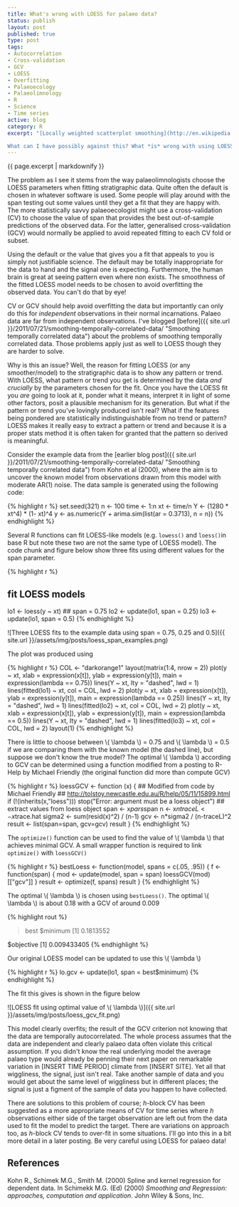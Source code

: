 ```yaml
--- 
title: What's wrong with LOESS for palaeo data?
status: publish
layout: post
published: true
type: post
tags: 
- Autocorrelation
- Cross-validation
- GCV
- LOESS
- Overfitting
- Palaeoecology
- Palaeolimnology
- R
- Science
- Time series
active: blog
category: R
excerpt: "[Locally weighted scatterplot smoothing](http://en.wikipedia.org/wiki/Local_regression) (LOWESS) or local regression (LOESS) is widely used to highlight \"signal\" in variables from stratigraphic sequences. It is a user-friendly way of fitting a local model that derives its form from the data themselves rather than having to be specified *a priori* by the user. There are generally two things that a user has to specify when using LOESS; **&lambda;**  the span or bandwidth of the local window and **&alpha;** the degree of polynomial used in the local regression. Both control the smoothness of the fitted model, with smaller spans and higher degree polynomials giving less-smooth (more-rough) models. Usually it is just the span value that is changed, for expedience.\n\n

What can I have possibly against this? What *is* wrong with using LOESS for palaeo data?"
---
```


{{ page.excerpt | markdownify }}

The problem as I see it stems from the way palaeolimnologists choose the LOESS parameters when fitting stratigraphic data. Quite often the default is chosen in whatever software is used. Some people will play around with the span testing out some values until they get a fit that they are happy with. The more statistically savvy palaeoecologist might use a cross-validation (CV) to choose the value of span that provides the best out-of-sample predictions of the observed data. For the latter, generalised cross-validation (GCV) would normally be applied to avoid repeated fitting to each CV fold or subset.

Using the default or the value that gives you a fit that appeals to you is simply not justifiable science. The default may be totally inappropriate for the data to hand and the signal one is expecting. Furthermore, the human brain is great at seeing pattern even where non exists. The smoothness of the fitted LOESS model needs to be chosen to avoid overfitting the observed data. You can't do that by eye!

CV or GCV should help avoid overfitting the data but importantly can only do this for *independent* observations in their normal incarnations. Palaeo data are far from independent observations. I've blogged [before]({{ site.url }}/2011/07/21/smoothing-temporally-correlated-data/ "Smoothing temporally correlated data") about the problems of smoothing temporally correlated data. Those problems apply just as well to LOESS though they are harder to solve.

Why is this an issue? Well, the reason for fitting LOESS (or any smoother/model) to the stratigraphic data is to show any pattern or trend. With LOESS, what pattern or trend you get is determined by the data *and crucially* by the parameters chosen for the fit. Once you have the LOESS fit you *are* going to look at it, ponder what it means, interpret it in light of some other factors, posit a plausible mechanism for its generation. But what if the pattern or trend you've lovingly produced isn't real? What if the features being pondered are statistically indistinguishable from no trend or pattern? LOESS makes it really easy to extract a pattern or trend and because it is a proper stats method it is often taken for granted that the pattern so derived is meaningful.

Consider the example data from the [earlier blog post]({{ site.url }}/2011/07/21/smoothing-temporally-correlated-data/ "Smoothing temporally correlated data") from Kohn et al (2000), where the aim is to uncover the known model from observations drawn from this model with moderate AR(1) noise. The data sample is generated using the following code:

{% highlight r %}
set.seed(321)
n <- 100
time <- 1:n
xt <- time/n
Y <- (1280 * xt^4) * (1- xt)^4
y <- as.numeric(Y + arima.sim(list(ar = 0.3713), n = n))
{% endhighlight %}

Several R functions can fit LOESS-like models (e.g. `lowess()` and `loess()`in base R but note these two are not the same type of LOESS model). The code chunk and figure below show three fits using different values for the span parameter.

{% highlight r %}
## fit LOESS models
lo1 <- loess(y ~ xt) ## span = 0.75
lo2 <- update(lo1, span = 0.25)
lo3 <- update(lo1, span = 0.5)
{% endhighlight %}

![Three LOESS fits to the example data using span = 0.75, 0.25 and 0.5]({{ site.url }}/assets/img/posts/loess_span_examples.png)

The plot was produced using

{% highlight r %}
COL <- "darkorange1"
layout(matrix(1:4, nrow = 2))
plot(y ~ xt, xlab = expression(x[t]), ylab = expression(y[t]),
     main = expression(lambda == 0.75))
lines(Y ~ xt, lty = "dashed", lwd = 1)
lines(fitted(lo1) ~ xt, col = COL, lwd = 2)
plot(y ~ xt, xlab = expression(x[t]), ylab = expression(y[t]),
     main = expression(lambda == 0.25))
lines(Y ~ xt, lty = "dashed", lwd = 1)
lines(fitted(lo2) ~ xt, col = COL, lwd = 2)
plot(y ~ xt, xlab = expression(x[t]), ylab = expression(y[t]),
     main = expression(lambda == 0.5))
lines(Y ~ xt, lty = "dashed", lwd = 1)
lines(fitted(lo3) ~ xt, col = COL, lwd = 2)
layout(1)
{% endhighlight %}

There is little to choose between \\( \\lambda \\) = 0.75 and \\( \\lambda \\) = 0.5 if we are comparing them with the known model (the dashed line), but suppose we don't know the true model? The optimal \\( \\lambda \\) according to GCV can be determined using a function modified from a posting to R-Help by Michael Friendly (the original function did more than compute GCV)

{% highlight r %}
loessGCV <- function (x) {
    ## Modified from code by Michael Friendly
    ## http://tolstoy.newcastle.edu.au/R/help/05/11/15899.html
    if (!(inherits(x,"loess"))) stop("Error: argument must be a loess object")
    ## extract values from loess object
    span <- x$pars$span
    n <- x$n
    traceL <- x$trace.hat
    sigma2 <- sum(resid(x)^2) / (n-1)
    gcv  <- n*sigma2 / (n-traceL)^2
    result <- list(span=span, gcv=gcv)
    result
}
{% endhighlight %}

The `optimize()` function can be used to find the value of \\( \\lambda \\) that achieves minimal GCV. A small wrapper function is required to link `optimize()` with `loessGCV()`

{% highlight r %}
bestLoess <- function(model, spans = c(.05, .95)) {
    f <- function(span) {
        mod <- update(model, span = span)
        loessGCV(mod)[["gcv"]]
    }
    result <- optimize(f, spans)
    result
}
{% endhighlight %}

The optimal \\( \\lambda \\) is chosen using `bestLoess()`. The optimal \\( \\lambda \\) is about 0.18 with a GCV of around 0.009

{% highlight rout %}
> best
$minimum
[1] 0.1813552

$objective
[1] 0.009433405
{% endhighlight %}

Our original LOESS model can be updated to use this \\( \\lambda \\)

{% highlight r %}
lo.gcv <- update(lo1, span = best$minimum)
{% endhighlight %}

The fit this gives is shown in the figure below

![LOESS fit using optimal value of \\( \\lambda \\)]({{ site.url }}/assets/img/posts/loess_gcv_fit.png)

This model clearly overfits; the result of the GCV criterion not knowing that the data are temporally autocorrelated. The whole process assumes that the data are independent and clearly palaeo data often violate this critical assumption. If you didn't know the real underlying model the average palaeo type would already be penning their next paper on remarkable variation in [INSERT TIME PERIOD] climate from [INSERT SITE]. Yet all that wiggliness, the signal, just isn't real. Take another sample of data and you would get about the same level of wiggliness but in different places; the signal is just a figment of the sample of data you happen to have collected.

There are solutions to this problem of course; *h*-block CV has been suggested as a more appropriate means of CV for time series where *h* observations either side of the target observation are left out from the data used to fit the model to predict the target. There are variations on approach too, as *h*-block CV tends to over-fit in some situations. I'll go into this in a bit more detail in a later posting. Be very careful using LOESS for palaeo data!

## References

Kohn R., Schimek M.G., Smith M. (2000) Spline and kernel regression for dependent data. In Schimekk M.G. (Ed) (2000) *Smoothing and Regression: approaches, computation and application*. John Wiley & Sons, Inc.
